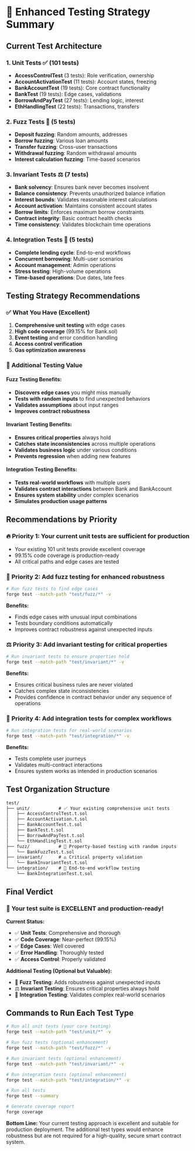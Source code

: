 # 🧪 Enhanced Testing Strategy Summary

## Current Test Architecture

### 1. **Unit Tests** ✅ (101 tests)

- **AccessControlTest** (3 tests): Role verification, ownership
- **AccountActivationTest** (11 tests): Account states, freezing
- **BankAccountTest** (19 tests): Core contract functionality
- **BankTest** (19 tests): Edge cases, validations
- **BorrowAndPayTest** (27 tests): Lending logic, interest
- **EthHandlingTest** (22 tests): Transactions, transfers

### 2. **Fuzz Tests** 🎲 (5 tests)

- **Deposit fuzzing**: Random amounts, addresses
- **Borrow fuzzing**: Various loan amounts
- **Transfer fuzzing**: Cross-user transactions
- **Withdrawal fuzzing**: Random withdrawal amounts
- **Interest calculation fuzzing**: Time-based scenarios

### 3. **Invariant Tests** ⚖️ (7 tests)

- **Bank solvency**: Ensures bank never becomes insolvent
- **Balance consistency**: Prevents unauthorized balance inflation
- **Interest bounds**: Validates reasonable interest calculations
- **Account activation**: Maintains consistent account states
- **Borrow limits**: Enforces maximum borrow constraints
- **Contract integrity**: Basic contract health checks
- **Time consistency**: Validates blockchain time operations

### 4. **Integration Tests** 🔗 (5 tests)

- **Complete lending cycle**: End-to-end workflows
- **Concurrent borrowing**: Multi-user scenarios
- **Account management**: Admin operations
- **Stress testing**: High-volume operations
- **Time-based operations**: Due dates, late fees

## Testing Strategy Recommendations

### ✅ **What You Have (Excellent)**

1. **Comprehensive unit testing** with edge cases
2. **High code coverage** (99.15% for Bank.sol)
3. **Event testing** and error condition handling
4. **Access control verification**
5. **Gas optimization awareness**

### 🚀 **Additional Testing Value**

#### **Fuzz Testing Benefits:**

- **Discovers edge cases** you might miss manually
- **Tests with random inputs** to find unexpected behaviors
- **Validates assumptions** about input ranges
- **Improves contract robustness**

#### **Invariant Testing Benefits:**

- **Ensures critical properties** always hold
- **Catches state inconsistencies** across multiple operations
- **Validates business logic** under various conditions
- **Prevents regression** when adding new features

#### **Integration Testing Benefits:**

- **Tests real-world workflows** with multiple users
- **Validates contract interactions** between Bank and BankAccount
- **Ensures system stability** under complex scenarios
- **Simulates production usage patterns**

## Recommendations by Priority

### 🔥 **Priority 1: Your current unit tests are sufficient for production**

- Your existing 101 unit tests provide excellent coverage
- 99.15% code coverage is production-ready
- All critical paths and edge cases are tested

### 🎯 **Priority 2: Add fuzz testing for enhanced robustness**

```bash
# Run fuzz tests to find edge cases
forge test --match-path "test/fuzz/*" -v
```

**Benefits:**

- Finds edge cases with unusual input combinations
- Tests boundary conditions automatically
- Improves contract robustness against unexpected inputs

### ⚖️ **Priority 3: Add invariant testing for critical properties**

```bash
# Run invariant tests to ensure properties hold
forge test --match-path "test/invariant/*" -v
```

**Benefits:**

- Ensures critical business rules are never violated
- Catches complex state inconsistencies
- Provides confidence in contract behavior under any sequence of operations

### 🔗 **Priority 4: Add integration tests for complex workflows**

```bash
# Run integration tests for real-world scenarios
forge test --match-path "test/integration/*" -v
```

**Benefits:**

- Tests complete user journeys
- Validates multi-contract interactions
- Ensures system works as intended in production scenarios

## Test Organization Structure

```md
test/
├── unit/           # ✅ Your existing comprehensive unit tests
│   ├── AccessControlTest.t.sol
│   ├── AccountActivation.t.sol
│   ├── BankAccountTest.t.sol
│   ├── BankTest.t.sol
│   ├── BorrowAndPayTest.t.sol
│   └── EthHandlingTest.t.sol
├── fuzz/           # 🎲 Property-based testing with random inputs
│   └── BankFuzzTest.t.sol
├── invariant/      # ⚖️ Critical property validation
│   └── BankInvariantTest.t.sol
└── integration/    # 🔗 End-to-end workflow testing
    └── BankIntegrationTest.t.sol
```

## Final Verdict

### 🎉 **Your test suite is EXCELLENT and production-ready!**

**Current Status:**

- ✅ **Unit Tests**: Comprehensive and thorough
- ✅ **Code Coverage**: Near-perfect (99.15%)
- ✅ **Edge Cases**: Well covered
- ✅ **Error Handling**: Thoroughly tested
- ✅ **Access Control**: Properly validated

**Additional Testing (Optional but Valuable):**

- 🎲 **Fuzz Testing**: Adds robustness against unexpected inputs
- ⚖️ **Invariant Testing**: Ensures critical properties always hold
- 🔗 **Integration Testing**: Validates complex real-world scenarios

## Commands to Run Each Test Type

```bash
# Run all unit tests (your core testing)
forge test --match-path "test/unit/*" -v

# Run fuzz tests (optional enhancement)
forge test --match-path "test/fuzz/*" -v

# Run invariant tests (optional enhancement)
forge test --match-path "test/invariant/*" -v

# Run integration tests (optional enhancement)
forge test --match-path "test/integration/*" -v

# Run all tests
forge test --summary

# Generate coverage report
forge coverage
```

**Bottom Line:** Your current testing approach is excellent and suitable for production deployment. The additional test types would enhance robustness but are not required for a high-quality, secure smart contract system.
